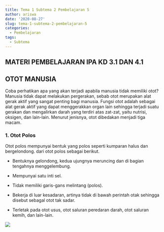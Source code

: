 ```yaml
---
title: Tema 1 Subtema 2 Pembelajaran 5
author: ariswa
date: '2020-08-27'
slug: tema-1-subtema-2-pembelajaran-5
categories:
  - Pembelajaran
tags:
  - Subtema
---
```

## MATERI PEMBELAJARAN IPA KD 3.1 DAN 4.1
## OTOT MANUSIA 
Coba perhatikan apa yang akan terjadi apabila manusia tidak memiliki otot? Manusia tidak dapat melakukan pergerakan, sebab otot merupakan alat gerak aktif yang sangat penting bagi manusia. Fungsi otot adalah sebagai alat gerak aktif yang dapat menggerakkan organ lain sehingga terjadi suatu gerakan dan mengalirkan darah yang terdiri atas zat-zat, yaitu nutrisi, oksigen, dan lain-lain. Menurut jenisnya, otot dibedakan menjadi tiga macam. 

 
### 1. Otot Polos 
Otot polos mempunyai bentuk yang polos seperti kumparan halus dan bergelondong. dari otot polos sebagai berikut. 
- Bentuknya gelondong, kedua ujungnya meruncing dan di bagian tengahnya menggelembung. 

- Mempunyai satu inti sel. 

- Tidak memiliki garis-gans melintang (polos). 

- Bekerja di luar kesadaran, artinya tidak di bawah perintah otak sehingga disebut sebagal otot tak sadar. 

- Terletak pada otot usus, otot saluran peredaran darah, otot saluran kemih, dan lain-lain.
 
![](https://1.bp.blogspot.com/-NThwNRi5gYc/X0Mnb--7l-I/AAAAAAAApcg/4G8KwgP-D8c-hNAeNuanW-y0n5AI6-gxACLcBGAsYHQ/s469/ciri2%2Botot%2Bpolos.jpg) 



